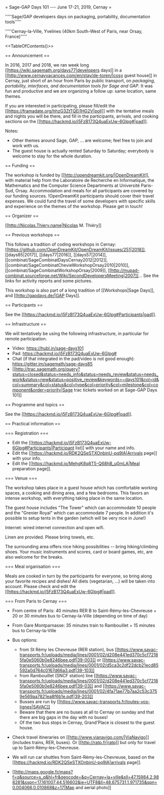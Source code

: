 = Sage-GAP Days 101 --- June 17-21, 2019, Cernay =

'''''Sage/GAP developers days on packaging, portability, documentation tools'''''

'''''Cernay-la-Ville, Yvelines  (40km South-West of Paris, near Orsay, France)'''''

<<TableOfContents()>>

== Announcement ==

In 2016, 2017 and 2018, we ran week long
[[https://wiki.sagemath.org/days77|developers days]] in
a [[http://www.cernayvacances.com/en/stay/de-toren/|cosy guest house]]
in Cernay, just short of an hour from Paris by public transport,
on *packaging, portability, interfaces, and documentation tools for
Sage and GAP*. It was fun and productive and we are organizing a follow up:
same location, same themes.

If you are interested in participating, please fill/edit the
[[https://framadate.org/hhzG3ZtTQEi1HG2V|poll]] with the
tentative meals and nights you will be there, and fill in the participants,
arrivals, and cooking sections on the [[https://hackmd.io/j5FzB173Q4uaExUw-6Glpg#|pad]].

Notes:
 * Other themes around Sage, GAP, ... are welcome; feel free to join and work with us.
 * The guest house is actually rented Saturday to Saturday; everybody is welcome to stay for the whole duration.

== Funding ==

The workshop is funded by [[http://opendreamkit.org/|OpenDreamKit]],
with material help from the Laboratoire de Recherche en Informatique,
the Mathematics and the Computer Science Departments at Université
Paris-Sud, Orsay. Accommodation and meals for all participants are
covered by our funding sources. !OpenDreamKit participants should
cover their travel expenses. We could fund the travel of some
developers with specific skills and experience on the themes of the
workshop. Please get in touch!

== Organizer ==

[[http://Nicolas.Thiery.name|Nicolas M. Thiéry]]

== Previous workshops ==

This follows a tradition of coding workshops in Cernay:
[[https://github.com/OpenDreamKit/OpenDreamKit/issues/251|2018]],
[[days85|2017]],
[[days77|2016]],
[[days57|2014]],
[[combinat/SageCombinatDaysCernay2012|2012]],
[[combinat/SageCombinatChevieWorkshopOrsay2010|2010]],
[[combinat/SageCombinatWorkshopOrsay|2009]], 
[[http://mupad-combinat.sourceforge.net/Wiki/SecondDevelopersMeeting|2007]]...
See the links for activity reports and some pictures.

This workshop is also part of a long tradition of [[Workshops|Sage Days]], and [[http://gapdays.de/|GAP Days]].

== Participants ==

See the [[https://hackmd.io/j5FzB173Q4uaExUw-6Glpg#Participants|pad]].

== Infrastructure ==

We will tentatively be using the following infrastructure, in
particular for remote participation.

 * Video: https://hubl.in/sage-days101
 * Pad: https://hackmd.io/j5FzB173Q4uaExUw-6Glpg#
 * Chat (if that integrated in the pad/video is not good enough): https://gitter.im/sagemath/sage-days85
 * [[http://trac.sagemath.org/query?status=closed&status=needs_info&status=needs_review&status=needs_work&status=new&status=positive_review&keywords=~days101&col=id&col=summary&col=status&col=type&col=priority&col=milestone&col=component&order=priority|Sage trac tickets worked on at Sage-GAP Days 101]]

== Programme and topics ==

See the [[https://hackmd.io/j5FzB173Q4uaExUw-6Glpg#|pad]].

== Practical information ==

=== Registration ===

 * Edit the [[https://hackmd.io/j5FzB173Q4uaExUw-6Glpg#Participants|Participant list]] with your name and info.
 * Edit the [[https://hackmd.io/RDK2QSeSTXOnbinU-pq9lA|Arrivals page]] with your info.
 * Edit the [[https://hackmd.io/MehgK8q8T5-Q68hB_u0mLA|Meal preparation page]].

=== Venue ===

The workshop takes place in a guest house which has comfortable working spaces,
a cooking and dining area, and a few bedrooms. This favors an intense workshop,
with everything taking place in the same location.

The guest house includes "The Tower" which can accommodate 10 people and
the "Grenier Royal" which can accommodate 7 people. In addition it's possible
to setup tents in the garden (which will be very nice in June!)

Internet: wired internet connection and open wifi.

Linen are provided. Please bring towels, etc.

The surrounding area offers nice hiking possibilities -- bring hiking/climbing shoes.
Your music instruments and scores, card or board games, etc, are also welcome for the breaks.

=== Meal organisation ===

Meals are cooked in turn by the participants for everyone, so bring
along your favorite recipes and dishes! All diets (vegetarian, ...)
will be taken into account. Please check and edit the [[https://hackmd.io/j5FzB173Q4uaExUw-6Glpg#|pad]].

=== From Paris to Cernay ===

 * From centre of Paris: 40 minutes RER B to Saint-Rémy-les-Chevreuse + 20 or 30 minutes bus to Cernay-la-Ville (depending on time of day)
 * From Gare Montparnasse: 35 minutes train to Rambouillet + 15 minutes bus to Cernay-la-Ville

 * Bus options:
    * from St Rémy les Chevreuse (RER station), bus [[https://www.savac-transports.fr/uploads/media/lines/0001/02/d208e441ed370c5cf72185fa0e5060b0e8246bee.pdf|39-003]] or [[https://www.savac-transports.fr/uploads/media/lines/0001/02/d5ca3c2df22dcb21ecd85592a0d764c0167d66a3.pdf|39-103]]
    * from Rambouillet (SNCF station) line [[https://www.savac-transports.fr/uploads/media/lines/0001/02/d208e441ed370c5cf72185fa0e5060b0e8246bee.pdf|39-03]] and [[https://www.savac-transports.fr/uploads/media/lines/0001/02/4fa71ae77b7aa2c53c3759e569aa7821ea8f6b1e.pdf|39-203]]
    * Busses are run by [[https://www.savac-transports.fr/toutes-vos-lignes|SAVAC]]
    * Beware that there are no buses at all to Cernay on sunday and that there are big gaps in the day with no buses!
    * Of the two bus stops in Cernay, Grand'Place is closest to the guest house.

 * Check travel itineraries on [[http://www.vianavigo.com/|ViaNavigo]] (includes trains, RER, buses).
   Or [[http://ratp.fr|ratp]] but only for travel up to Saint-Rémy-les-Chevreuse.

 * We will run car shuttles from Saint-Rémy-les-Chevreuse, based on the [[https://hackmd.io/RDK2QSeSTXOnbinU-pq9lA|arrivals page]].

 * [[http://maps.google.fr/maps?f=q&source=s_q&hl=fr&geocode=&q=Cernay+la+ville&sll=47.15984,2.988281&sspn=17.161007,44.516602&ie=UTF8&ll=48.675731,1.971735&spn=0.004066,0.010868&z=17|Map and aerial photo]]
